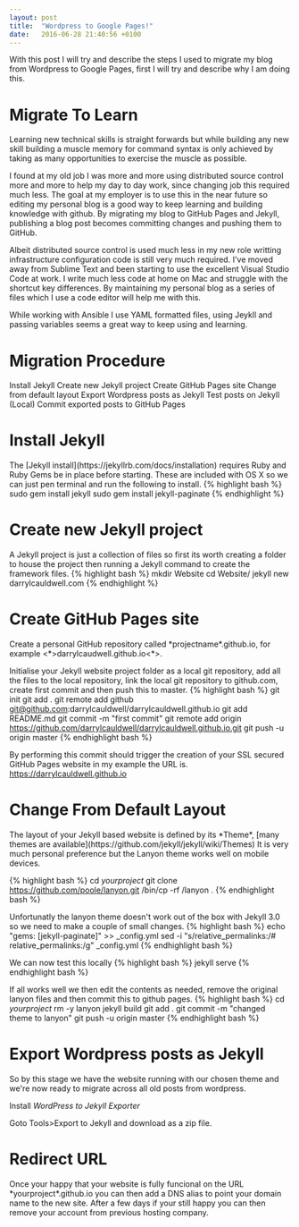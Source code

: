 ```yaml
---
layout: post
title:  "Wordpress to Google Pages!"
date:   2016-06-28 21:40:56 +0100
---
```

With this post I will try and describe the steps I used to migrate my blog from Wordpress to Google Pages,  first I will try and
describe why I am doing this.

<H1> Migrate To Learn </H1>
Learning new technical skills is straight forwards but while building any new skill building a muscle memory for command syntax 
is only achieved by taking as many opportunities to exercise the muscle as possible.

I found at my old job I was more and more using distributed source control more and more to help my day to day work, since changing
job this required much less. The goal at my employer is to use this in the near future so editing my personal blog is a good way to
keep learning and building knowledge with github. By migrating my blog to GitHub Pages and Jekyll, publishing a blog post becomes
committing changes and pushing them to GitHub.

Albeit distributed source control is used much less in my new role writting infrastructure configuration code is still very much required.
I've moved away from Sublime Text and been starting to use the excellent Visual Studio Code at work. I write much less code at home on Mac
and struggle with the shortcut key differences. By maintaining my personal blog as a series of files which I use a code editor will help
me with this.

While working with Ansible I use YAML formatted files, using Jeykll and passing variables seems a great way to keep using and learning.

<H1> Migration Procedure </H1>
Install Jekyll
Create new Jekyll project
Create GitHub Pages site
Change from default layout
Export Wordpress posts as Jekyll
Test posts on Jekyll (Local)
Commit exported posts to GitHub Pages

<H1>Install Jekyll</H1>
The [Jekyll install](https://jekyllrb.com/docs/installation) requires Ruby and Ruby Gems be in place before starting. 
These are included with OS X so we can just pen terminal and run the following to install.
{% highlight bash %}
sudo gem install jekyll
sudo gem install jekyll-paginate
{% endhighlight %}

<H1>Create new Jekyll project</H1>
A Jekyll project is just a collection of files so first its worth creating a folder to house the project then running a Jekyll command 
to create the framework files.
{% highlight bash %}
mkdir Website
cd Website/
jekyll new darrylcauldwell.com
{% endhighlight %}

<H1>Create GitHub Pages site</H1>
Create a personal GitHub repository called *projectname*.github.io,  for example <*>darrylcaudwell.github.io<*>.

Initialise your Jekyll website project folder as a local git repository, add all the files to the local repository, link the local 
git repository to github.com, create first commit and then push this to master.
{% highlight bash %}
git init
git add .
git remote add github git@github.com:darrylcauldwell/darrylcauldwell.github.io
git add README.md
git commit -m "first commit"
git remote add origin https://github.com/darrylcauldwell/darrylcauldwell.github.io.git
git push -u origin master
{% endhighlight bash %}

By performing this commit should trigger the creation of your SSL secured GitHub Pages website in my example the URL is.
https://darrylcauldwell.github.io

<H1>Change From Default Layout</H1>
The layout of your Jekyll based website is defined by its *Theme*,  [many themes are available](https://github.com/jekyll/jekyll/wiki/Themes)
It is very much personal preference but the Lanyon theme works well on mobile devices.

{% highlight bash %}
cd *yourproject*
git clone https://github.com/poole/lanyon.git
/bin/cp -rf /lanyon .
{% endhighlight bash %}

Unfortunatly the lanyon theme doesn't work out of the box with Jekyll 3.0 so we need to make a couple of small changes.
{% highlight bash %}
echo "gems: [jekyll-paginate]" >> _config.yml
sed -i "s/relative_permalinks:/# relative_permalinks:/g" _config.yml
{% endhighlight bash %}

We can now test this locally
{% highlight bash %}
jekyll serve
{% endhighlight bash %}

If all works well we then edit the contents as needed, remove the original lanyon files and then commit this to github pages.
{% highlight bash %}
cd *yourproject*
rm -y lanyon
jekyll build
git add .
git commit -m "changed theme to lanyon"
git push -u origin master
{% endhighlight bash %}

<H1>Export Wordpress posts as Jekyll</H1>
So by this stage we have the website running with our chosen theme and we're now ready to migrate across all old posts from wordpress.

Install *WordPress to Jekyll Exporter*

Goto Tools>Export to Jekyll and download as a zip file.

<H1>Redirect URL</H1>
Once your happy that your website is fully funcional on the URL *yourproject*.github.io you can then add a DNS alias to point your domain
name to the new site.  After a few days if your still happy you can then remove your account from previous hosting company.



